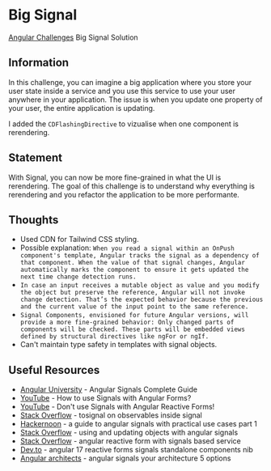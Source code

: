 # Big Signal

[Angular Challenges](https://github.com/tomalaforge/angular-challenges) Big Signal Solution

## Information

In this challenge, you can imagine a big application where you store your user state inside a service and you use this service to use your user anywhere in your application.
The issue is when you update one property of your user, the entire application is updating.

I added the `CDFlashingDirective` to vizualise when one component is rerendering.

## Statement

With Signal, you can now be more fine-grained in what the UI is rerendering. The goal of this challenge is to understand why everything is rerendering and you refactor the application to be more performante.

## Thoughts

- Used CDN for Tailwind CSS styling.   
- Possible explanation: `When you read a signal within an OnPush component's template, Angular tracks the signal as a dependency of that component. When the value of that signal changes, Angular automatically marks the component to ensure it gets updated the next time change detection runs.`
- `In case an input receives a mutable object as value and you modify the object but preserve the reference, Angular will not invoke change detection. That’s the expected behavior because the previous and the current value of the input point to the same reference.`
- `Signal Components, envisioned for future Angular versions, will provide a more fine-grained behavior: Only changed parts of components will be checked. These parts will be embedded views defined by structural directives like ngFor or ngIf.`
- Can't maintain type safety in templates with signal objects.

## Useful Resources

- [Angular University](https://blog.angular-university.io/angular-signals/#:~:text=If%20the%20value%20that%20we,systematically%20emitting%20the%20same%20value) - Angular Signals Complete Guide
- [YouTube](https://www.youtube.com/watch?v=vy03zR73Rio&t=13s) - How to use Signals with Angular Forms?
- [YouTube](https://www.youtube.com/watch?v=-yPnPZV3Bp8) - Don't use Signals with Angular Reactive Forms!
- [Stack Overflow](https://stackoverflow.com/questions/78303010/tosignal-on-observables-inside-signal) - tosignal on observables inside signal
- [Hackernoon](https://hackernoon.com/a-guide-to-angular-signals-with-practical-use-cases-part-1) - a guide to angular signals with practical use cases part 1
- [Stack Overflow](https://stackoverflow.com/questions/78513169/using-and-updating-objects-with-angular-singals) - using and updating objects with angular signals
- [Stack Overflow](https://stackoverflow.com/questions/77918786/angular-reactive-form-with-signals-based-service) - angular reactive form with signals based service
- [Dev.to](https://dev.to/leolanese/angular-17-reactive-forms-signals-standalone-components-nib) - angular 17 reactive forms signals standalone components nib
- [Angular architects](https://www.angulararchitects.io/en/blog/angular-signals-your-architecture-5-options/) - angular signals your architecture 5 options